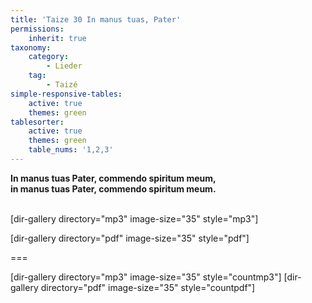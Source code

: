 ```yaml
---
title: 'Taize 30 In manus tuas, Pater'
permissions:
    inherit: true
taxonomy:
    category:
        - Lieder
    tag:
        - Taizé
simple-responsive-tables:
    active: true
    themes: green
tablesorter:
    active: true
    themes: green
    table_nums: '1,2,3'
---
```



**In manus tuas Pater, commendo spiritum meum,</br>
in manus tuas Pater, commendo spiritum meum.</br>
</br>**


[dir-gallery directory="mp3" image-size="35" style="mp3"]

[dir-gallery directory="pdf" image-size="35" style="pdf"]

===

[dir-gallery directory="mp3" image-size="35" style="countmp3"]
[dir-gallery directory="pdf" image-size="35" style="countpdf"]